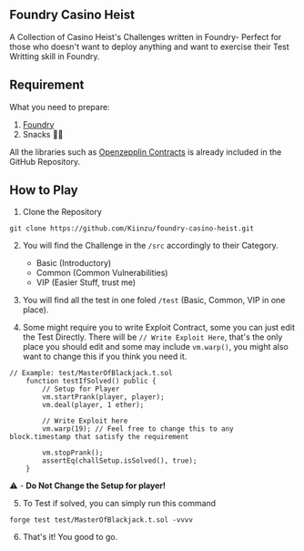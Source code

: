 ## Foundry Casino Heist

A Collection of Casino Heist's Challenges written in Foundry- Perfect for those who doesn't want to deploy anything and want to exercise their Test Writting skill in Foundry.

## Requirement
What you need to prepare:
1. [Foundry](https://book.getfoundry.sh/) 
2. Snacks 🍫🍪

All the libraries such as [Openzepplin Contracts](https://docs.openzeppelin.com/upgrades-plugins/foundry-upgrades) is already included in the GitHub Repository.

## How to Play
1. Clone the Repository
```shell
git clone https://github.com/Kiinzu/foundry-casino-heist.git
```

2. You will find the Challenge in the `/src` accordingly to their Category.
    - Basic (Introductory)
    - Common (Common Vulnerabilities)
    - VIP (Easier Stuff, trust me)

3. You will find all the test in one foled `/test` (Basic, Common, VIP in one place).
4. Some might require you to write Exploit Contract, some you can just edit the Test Directly. There will be `// Write Exploit Here`, that's the only place you should edit and some may include `vm.warp()`, you might also want to change this if you think you need it.
```solidity
// Example: test/MasterOfBlackjack.t.sol
    function testIfSolved() public {
        // Setup for Player
        vm.startPrank(player, player);
        vm.deal(player, 1 ether);

        // Write Exploit here
        vm.warp(19); // Feel free to change this to any block.timestamp that satisfy the requirement

        vm.stopPrank();
        assertEq(challSetup.isSolved(), true);
    }
```
⚠️ - **Do Not Change the Setup for player!**

5. To Test if solved, you can simply run this command
```shell
forge test test/MasterOfBlackjack.t.sol -vvvv
```
6. That's it! You good to go.
